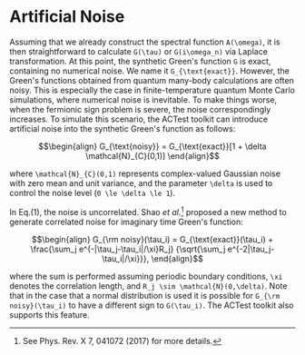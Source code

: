 # Artificial Noise

Assuming that we already construct the spectral function ``A(\omega)``, it is then straightforward to calculate ``G(\tau)`` or ``G(i\omega_n)`` via Laplace transformation. At this point, the synthetic Green's function ``G`` is exact, containing no numerical noise. We name it ``G_{\text{exact}}``. However, the Green's functions obtained from quantum many-body calculations are often noisy. This is especially the case in finite-temperature quantum Monte Carlo simulations, where numerical noise is inevitable. To make things worse, when the fermionic sign problem is severe, the noise correspondingly increases. To simulate this scenario, the ACTest toolkit can introduce artificial noise into the synthetic Green's function as follows:
```math
\begin{align}
G_{\text{noisy}} = G_{\text{exact}}[1 + \delta \mathcal{N}_{C}(0,1)]
\end{align}
```
where ``\mathcal{N}_{C}(0,1)`` represents complex-valued Gaussian noise with zero mean and unit variance, and the parameter ``\delta`` is used to control the noise level (``0 \le \delta \le 1``).

In Eq.(1), the noise is uncorrelated. Shao *et al.*[^1] proposed a new method to generate correlated noise for imaginary time Green's function:
```math
\begin{align}
G_{\rm noisy}(\tau_i) = G_{\text{exact}}(\tau_i) +
    \frac{\sum_j e^{-|\tau_j-\tau_i|/\xi}R_j}
         {\sqrt{\sum_j e^{-2|\tau_j-\tau_i|/\xi}}},
\end{align}
```
where the sum is performed assuming periodic boundary conditions, ``\xi`` denotes the correlation length, and ``R_j \sim \mathcal{N}(0,\delta)``. Note that in the case that a normal distribution is used it is possible for ``G_{\rm noisy}(\tau_i)`` to have a different sign to ``G(\tau_i)``. The ACTest toolkit also supports this feature.

[^1]: See Phys. Rev. X 7, 041072 (2017) for more details.
